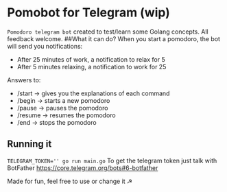 # Pomobot for Telegram (wip)
`Pomodoro telegram bot` created to test/learn some Golang concepts. All feedback welcome.
##What it can do?
When you start a pomodoro, the bot will send you notifications:
* After 25 minutes of work, a notification to relax for 5
* After 5 minutes relaxing, a notification to work for 25

Answers to:
* /start -> gives you the explanations of each command
* /begin -> starts a new pomodoro
* /pause -> pauses the pomodoro
* /resume -> resumes the pomodoro
* /end -> stops the pomodoro

## Running it
`TELEGRAM_TOKEN='' go run main.go`
To get the telegram token just talk with BotFather https://core.telegram.org/bots#6-botfather


Made for fun, feel free to use or change it ☭
  